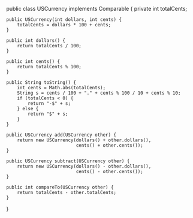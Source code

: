 public class USCurrency implements Comparable<USCurrency> {
    private int totalCents;

    public USCurrency(int dollars, int cents) {
        totalCents = dollars * 100 + cents;
    }

    public int dollars() {
        return totalCents / 100;
    }

    public int cents() {
        return totalCents % 100;
    }

    public String toString() {
        int cents = Math.abs(totalCents);
        String s = cents / 100 + "." + cents % 100 / 10 + cents % 10;
        if (totalCents < 0) {
            return "-$" + s;
        } else {
            return "$" + s;
        }
    }

    public USCurrency add(USCurrency other) {
        return new USCurrency(dollars() + other.dollars(),
                              cents() + other.cents());
    }

    public USCurrency subtract(USCurrency other) {
        return new USCurrency(dollars() - other.dollars(),
                              cents() - other.cents());
    }

    public int compareTo(USCurrency other) {
        return totalCents - other.totalCents;
    }
}
